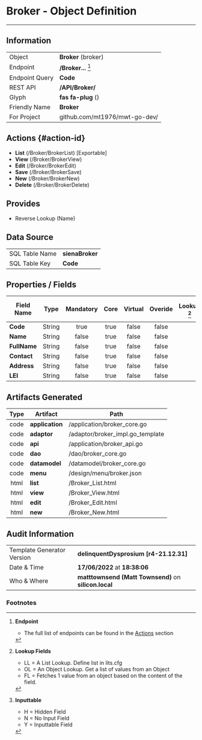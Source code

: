 # **Broker** - Object Definition
---
##  Information
|   |   |
|---|---|
|Object         |**Broker** (broker) |
|Endpoint 	    |**/Broker...** [^1]|
|Endpoint Query |**Code**|
|REST API|**/API/Broker/**|
Glyph|**fas fa-plug** ()
Friendly Name|**Broker**|
|For Project    |github.com/mt1976/mwt-go-dev/|

##  Actions {#action-id}
* **List** (/Broker/BrokerList) [Exportable]
* **View** (/Broker/BrokerView)
* **Edit** (/Broker/BrokerEdit)
* **Save** (/Broker/BrokerSave)
* **New** (/Broker/BrokerNew)
* **Delete** (/Broker/BrokerDelete)







##  Provides

 * Reverse Lookup (Name)





##  Data Source 
|   |   |
|---|---|
SQL Table Name       | **sienaBroker**
SQL Table Key | **Code**



##  Properties / Fields
| Field Name| Type | Mandatory | Core | Virtual | Overide | Lookup [^2]| Lookup Object      | Lookup Field Source         | Lookup Return Value                | Inputable [^3]|DB Column|Default Value| No Change | Callout | Internal | Display | Mask |
| -- | --  | :--: | :--: | :--: |:--: |:--: |:--: |-- |-- |:--: |-- | --| :--: | :--: | :--: | -- | -- |
|**Code**|String|true|true|false|false|||||Y|Code||false|false|false|text||
|**Name**|String|false|true|false|false|||||Y|Name||false|false|false|text||
|**FullName**|String|false|true|false|false|||||Y|FullName||false|false|false|text||
|**Contact**|String|false|true|false|false|||||Y|Contact||false|false|false|text||
|**Address**|String|false|true|false|false|||||Y|Address||false|false|false|text||
|**LEI**|String|false|true|false|false|||||Y|LEI||false|false|false|text||


##  Artifacts Generated
| Type | Artifact | Path|
| :--: | -- | -- |
| code | **application** | /application/broker_core.go |
| code | **adaptor** | /adaptor/broker_impl.go_template |
| code | **api** | /application/broker_api.go |
| code | **dao** | /dao/broker_core.go |
| code | **datamodel** | /datamodel/broker_core.go |
| code | **menu** | /design/menu/broker.json |
| html | **list** | /Broker_List.html |
| html | **view** | /Broker_View.html |
| html | **edit** | /Broker_Edit.html |
| html | **new** | /Broker_New.html |


## Audit Information
|   |   |
|---|---|
Template Generator Version   | **delinquentDysprosium [r4-21.12.31]**
Date & Time		     | **17/06/2022** at **18:38:06**
Who & Where		     | **matttownsend (Matt Townsend)** on **silicon.local**

### Footnotes
[^1]: **Endpoint**
    * The full list of endpoints can be found in the [Actions](#action-id) section
[^2]: **Lookup Fields**
    * LL = A List Lookup. Define list in lits.cfg
    * OL = An Object Lookup. Get a list of values from an Object
    * FL = Fetches 1 value from an object based on the content of the field. 
[^3]: **Inputtable**   
    * H = Hidden Field
    * N = No Input Field
    * Y = Inputtable Field